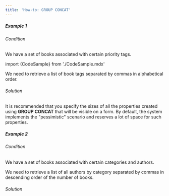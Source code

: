 ```yaml
---
title: 'How-to: GROUP CONCAT'
---
```


##### Example 1

###### Condition

We have a set of books associated with certain priority tags.

import {CodeSample} from './CodeSample.mdx'

<CodeSample url="https://documentation.lsfusion.org/sample?file=UseCaseConcat&block=sample1"/>

We need to retrieve a list of book tags separated by commas in alphabetical order.

###### Solution

<CodeSample url="https://documentation.lsfusion.org/sample?file=UseCaseConcat&block=solution1"/>

It is recommended that you specify the sizes of all the properties created using **GROUP CONCAT** that will be visible on a form. By default, the system implements the "pessimistic" scenario and reserves a lot of space for such properties.

##### Example 2

###### Condition

We have a set of books associated with certain categories and authors.

<CodeSample url="https://documentation.lsfusion.org/sample?file=UseCaseConcat&block=sample2"/>

We need to retrieve a list of all authors by category separated by commas in descending order of the number of books.

###### Solution

<CodeSample url="https://documentation.lsfusion.org/sample?file=UseCaseConcat&block=solution2"/>

